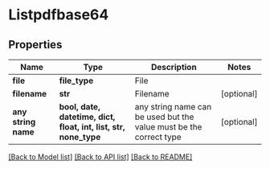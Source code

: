 # Listpdfbase64


## Properties
Name | Type | Description | Notes
------------ | ------------- | ------------- | -------------
**file** | **file_type** | File | 
**filename** | **str** | Filename | [optional] 
**any string name** | **bool, date, datetime, dict, float, int, list, str, none_type** | any string name can be used but the value must be the correct type | [optional]

[[Back to Model list]](../README.md#documentation-for-models) [[Back to API list]](../README.md#documentation-for-api-endpoints) [[Back to README]](../README.md)


